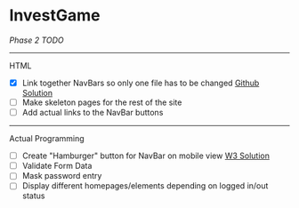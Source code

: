 # InvestGame


_Phase 2 TODO_

---

HTML
- [X] Link together NavBars so only one file has to be changed [Github Solution](https://stackoverflow.com/questions/31954089/how-can-i-reuse-a-navigation-bar-on-multiple-pages)
- [ ] Make skeleton pages for the rest of the site
- [ ] Add actual links to the NavBar buttons

---

Actual Programming
- [ ] Create "Hamburger" button for NavBar on mobile view [W3 Solution](https://www.w3schools.com/howto/howto_css_menu_icon.asp)
- [ ] Validate Form Data
- [ ] Mask password entry
- [ ] Display different homepages/elements depending on logged in/out status

